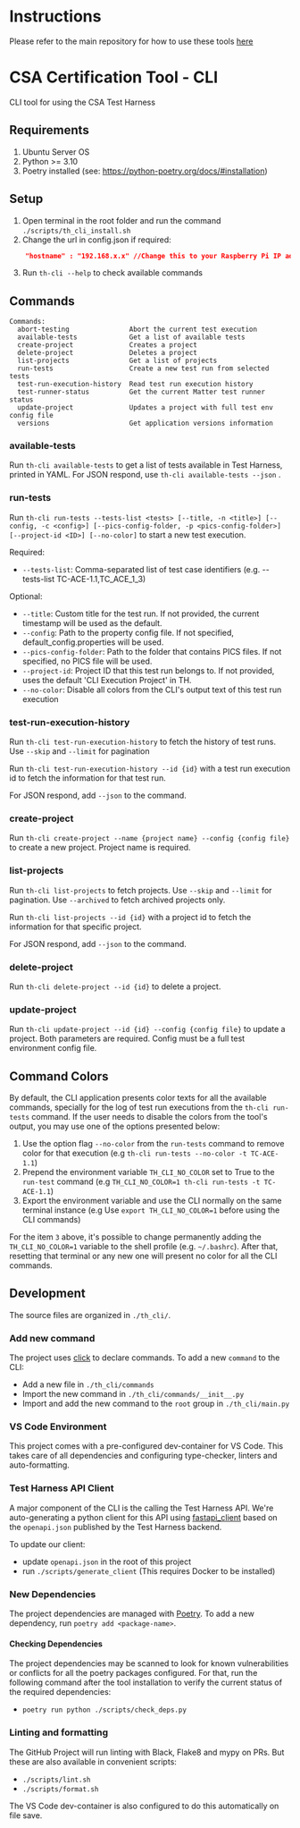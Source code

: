 <!--
 *
 * Copyright (c) 2023 Project CHIP Authors
 *
 * Licensed under the Apache License, Version 2.0 (the "License");
 * you may not use this file except in compliance with the License.
 * You may obtain a copy of the License at
 *
 * http://www.apache.org/licenses/LICENSE-2.0
 *
 * Unless required by applicable law or agreed to in writing, software
 * distributed under the License is distributed on an "AS IS" BASIS,
 * WITHOUT WARRANTIES OR CONDITIONS OF ANY KIND, either express or implied.
 * See the License for the specific language governing permissions and
 * limitations under the License.
-->

# Instructions

Please refer to the main repository for how to use these tools [here](https://github.com/project-chip/certification-tool)


# CSA Certification Tool - CLI

CLI tool for using the CSA Test Harness

## Requirements

1. Ubuntu Server OS
2. Python >= 3.10
3. Poetry installed (see: https://python-poetry.org/docs/#installation)

## Setup

1. Open terminal in the root folder and run the command `./scripts/th_cli_install.sh`
2. Change the url in config.json if required:

```json
    "hostname" : "192.168.x.x" //Change this to your Raspberry Pi IP address/localhost for local development
```

3. Run `th-cli --help` to check available commands

## Commands

```
Commands:
  abort-testing               Abort the current test execution
  available-tests             Get a list of available tests
  create-project              Creates a project
  delete-project              Deletes a project
  list-projects               Get a list of projects
  run-tests                   Create a new test run from selected tests
  test-run-execution-history  Read test run execution history
  test-runner-status          Get the current Matter test runner status
  update-project              Updates a project with full test env config file
  versions                    Get application versions information
```

### available-tests

Run `th-cli available-tests` to get a list of tests available in Test Harness, printed in YAML. For JSON respond, use `th-cli available-tests --json` .

### run-tests

Run `th-cli run-tests --tests-list <tests> [--title, -n <title>] [--config, -c <config>] [--pics-config-folder, -p <pics-config-folder>] [--project-id <ID>] [--no-color]` to start a new test execution.

Required:
- `--tests-list`: Comma-separated list of test case identifiers (e.g. --tests-list TC-ACE-1.1,TC_ACE_1_3)

Optional:
- `--title`: Custom title for the test run. If not provided, the current timestamp will be used as the default.
- `--config`: Path to the property config file. If not specified, default_config.properties will be used.
- `--pics-config-folder`: Path to the folder that contains PICS files. If not specified, no PICS file will be used.
- `--project-id`: Project ID that this test run belongs to. If not provided, uses the default 'CLI Execution Project' in TH.
- `--no-color`: Disable all colors from the CLI's output text of this test run execution

### test-run-execution-history

Run `th-cli test-run-execution-history` to fetch the history of test runs. Use `--skip` and `--limit` for pagination

Run `th-cli test-run-execution-history --id {id}` with a test run execution id to fetch the information for that test run.

For JSON respond, add `--json` to the command.

### create-project

Run `th-cli create-project --name {project name} --config {config file}` to create a new project. Project name is required.

### list-projects

Run `th-cli list-projects` to fetch projects. Use `--skip` and `--limit` for pagination. Use `--archived` to fetch archived projects only.

Run `th-cli list-projects --id {id}` with a project id to fetch the information for that specific project.

For JSON respond, add `--json` to the command.

### delete-project

Run `th-cli delete-project --id {id}` to delete a project.

### update-project

Run `th-cli update-project --id {id} --config {config file}` to update a project. Both parameters are required. Config must be a full test environment config file.

## Command Colors
By default, the CLI application presents color texts for all the available commands, specially for the log of test run executions from the `th-cli run-tests` command.
If the user needs to disable the colors from the tool's output, you may use one of the options presented below:

1. Use the option flag `--no-color` from the `run-tests` command to remove color for that execution (e.g `th-cli run-tests --no-color -t TC-ACE-1.1`)
2. Prepend the environment variable `TH_CLI_NO_COLOR` set to True to the `run-test` command (e.g `TH_CLI_NO_COLOR=1 th-cli run-tests -t TC-ACE-1.1`)
3. Export the environment variable and use the CLI normally on the same terminal instance (e.g Use `export TH_CLI_NO_COLOR=1` before using the CLI commands)

For the item `3` above, it's possible to change permanently adding the `TH_CLI_NO_COLOR=1` variable to the shell profile (e.g. `~/.bashrc`).
After that, resetting that terminal or any new one will present no color for all the CLI commands.

## Development

The source files are organized in `./th_cli/`.

### Add new command

The project uses [click](https://click.palletsprojects.com/) to declare commands.
To add a new `command` to the CLI:

-   Add a new file in `./th_cli/commands`
-   Import the new command in `./th_cli/commands/__init__.py`
-   Import and add the new command to the `root` group in `./th_cli/main.py`

### VS Code Environment

This project comes with a pre-configured dev-container for VS Code. This takes care of all dependencies and configuring
type-checker, linters and auto-formatting.

### Test Harness API Client

A major component of the CLI is the calling the Test Harness API. We're auto-generating a python client for this API
using [fastapi_client](https://github.com/dmontagu/fastapi_client) based on the `openapi.json` published by the
Test Harness backend.

To update our client:

-   update `openapi.json` in the root of this project
-   run `./scripts/generate_client` (This requires Docker to be installed)

### New Dependencies

The project dependencies are managed with [Poetry](https://python-poetry.org).
To add a new dependency, run `poetry add <package-name>`.

#### Checking Dependencies

The project dependencies may be scanned to look for known vulnerabilities or conflicts for all the poetry packages
configured. For that, run the following command after the tool installation to verify the current status of the
required dependencies:

-  `poetry run python ./scripts/check_deps.py`

### Linting and formatting

The GitHub Project will run linting with Black, Flake8 and mypy on PRs. But these are also available
in convenient scripts:

-   `./scripts/lint.sh`
-   `./scripts/format.sh`

The VS Code dev-container is also configured to do this automatically on file save.
